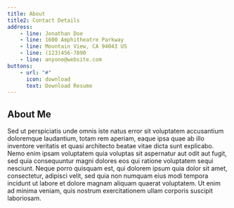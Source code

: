 ```yaml
---
title: About
title2: Contact Details
address:
    - line: Jonathan Doe
    - line: 1600 Amphitheatre Parkway
    - line: Mountain View, CA 94043 US
    - line: (123)456-7890
    - line: anyone@website.com
buttons:
    - url: "#"
      icon: download
      text: Download Resume
---
```

## About Me

Sed ut perspiciatis unde omnis iste natus error sit voluptatem accusantium doloremque laudantium, totam rem aperiam, eaque ipsa quae ab illo inventore veritatis et quasi architecto beatae vitae dicta sunt explicabo. Nemo enim ipsam voluptatem quia voluptas sit aspernatur aut odit aut fugit, sed quia consequuntur magni dolores eos qui ratione voluptatem sequi nesciunt. Neque porro quisquam est, qui dolorem ipsum quia dolor sit amet, consectetur, adipisci velit, sed quia non numquam eius modi tempora incidunt ut labore et dolore magnam aliquam quaerat voluptatem. Ut enim ad minima veniam, quis nostrum exercitationem ullam corporis suscipit laboriosam.
